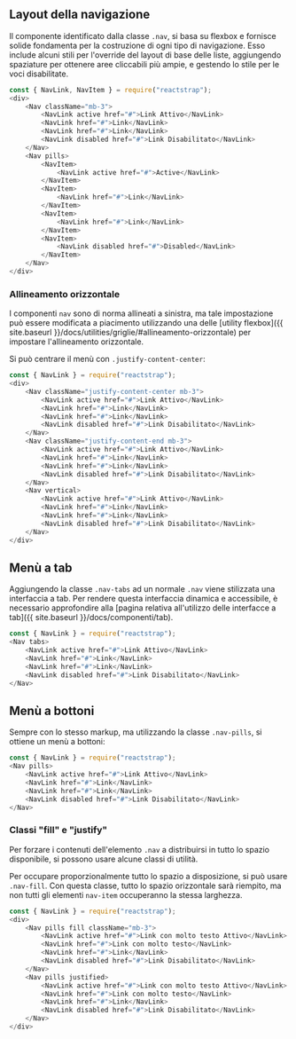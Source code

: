 ## Layout della navigazione

Il componente identificato dalla classe `.nav`, si basa su flexbox e fornisce solide fondamenta per la costruzione di ogni tipo di navigazione. Esso include alcuni stili per l'override del layout di base delle liste, aggiungendo spaziature per ottenere aree cliccabili più ampie, e gestendo lo stile per le voci disabilitate.

```js
const { NavLink, NavItem } = require("reactstrap");
<div>
    <Nav className="mb-3">
        <NavLink active href="#">Link Attivo</NavLink>
        <NavLink href="#">Link</NavLink>
        <NavLink href="#">Link</NavLink>
        <NavLink disabled href="#">Link Disabilitato</NavLink>
    </Nav>
    <Nav pills>
        <NavItem>
            <NavLink active href="#">Active</NavLink>
        </NavItem>
        <NavItem>
            <NavLink href="#">Link</NavLink>
        </NavItem>
        <NavItem>
            <NavLink href="#">Link</NavLink>
        </NavItem>
        <NavItem>
            <NavLink disabled href="#">Disabled</NavLink>
        </NavItem>
    </Nav>
</div>
```

### Allineamento orizzontale

I componenti `nav` sono di norma allineati a sinistra, ma tale impostazione può essere modificata a piacimento utilizzando una delle [utility flexbox]({{ site.baseurl }}/docs/utilities/griglie/#allineamento-orizzontale) per impostare l'allineamento orizzontale.

Si può centrare il menù con `.justify-content-center`:

```js
const { NavLink } = require("reactstrap");
<div>
    <Nav className="justify-content-center mb-3">
        <NavLink active href="#">Link Attivo</NavLink>
        <NavLink href="#">Link</NavLink>
        <NavLink href="#">Link</NavLink>
        <NavLink disabled href="#">Link Disabilitato</NavLink>
    </Nav>
    <Nav className="justify-content-end mb-3">
        <NavLink active href="#">Link Attivo</NavLink>
        <NavLink href="#">Link</NavLink>
        <NavLink href="#">Link</NavLink>
        <NavLink disabled href="#">Link Disabilitato</NavLink>
    </Nav>
    <Nav vertical>
        <NavLink active href="#">Link Attivo</NavLink>
        <NavLink href="#">Link</NavLink>
        <NavLink href="#">Link</NavLink>
        <NavLink disabled href="#">Link Disabilitato</NavLink>
    </Nav>
</div>

```

## Menù a tab

Aggiungendo la classe `.nav-tabs` ad un normale `.nav` viene stilizzata una interfaccia a tab. Per rendere questa interfaccia dinamica e accessibile, è necessario approfondire  alla [pagina relativa all'utilizzo delle interfacce a tab]({{ site.baseurl }}/docs/componenti/tab).

```js
const { NavLink } = require("reactstrap");
<Nav tabs>
    <NavLink active href="#">Link Attivo</NavLink>
    <NavLink href="#">Link</NavLink>
    <NavLink href="#">Link</NavLink>
    <NavLink disabled href="#">Link Disabilitato</NavLink>
</Nav>
```

## Menù a bottoni

Sempre con lo stesso markup, ma utilizzando la classe `.nav-pills`, si ottiene un menù a bottoni:

```js
const { NavLink } = require("reactstrap");
<Nav pills>
    <NavLink active href="#">Link Attivo</NavLink>
    <NavLink href="#">Link</NavLink>
    <NavLink href="#">Link</NavLink>
    <NavLink disabled href="#">Link Disabilitato</NavLink>
</Nav>
```

### Classi "fill" e "justify"

Per forzare i contenuti dell'elemento `.nav` a distribuirsi in tutto lo spazio disponibile, si possono usare alcune classi di utilità.

Per occupare proporzionalmente tutto lo spazio a disposizione, si può usare `.nav-fill`. Con questa classe, tutto lo spazio orizzontale sarà riempito, ma non tutti gli elementi `nav-item` occuperanno la stessa larghezza.

```js
const { NavLink } = require("reactstrap");
<div>
    <Nav pills fill className="mb-3">
        <NavLink active href="#">Link con molto testo Attivo</NavLink>
        <NavLink href="#">Link con molto testo</NavLink>
        <NavLink href="#">Link</NavLink>
        <NavLink disabled href="#">Link Disabilitato</NavLink>
    </Nav>
    <Nav pills justified>
        <NavLink active href="#">Link con molto testo Attivo</NavLink>
        <NavLink href="#">Link con molto testo</NavLink>
        <NavLink href="#">Link</NavLink>
        <NavLink disabled href="#">Link Disabilitato</NavLink>
    </Nav>
</div>

```